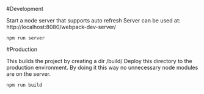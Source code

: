 #Development

Start a node server that supports auto refresh
Server can be used at: http://localhost:8080/webpack-dev-server/

```
npm run server
```

#Production

This builds the project by creating a dir /build/
Deploy this directory to the production environment.
By doing it this way no unnecessary node modules are on the server. 

```
npm run build
```
